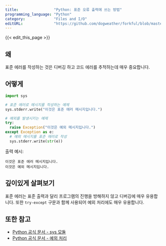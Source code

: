 ```yaml
---
title:                "Python: 표준 오류 출력에 쓰는 방법"
programming_language: "Python"
category:             "Files and I/O"
editURL:              "https://github.com/dogweather/forkful/blob/master/content/ko/python/writing-to-standard-error.md"
---
```


{{< edit_this_page >}}

## 왜 

표준 에러를 작성하는 것은 디버깅 하고 코드 에러를 추적하는데 매우 중요합니다.

## 어떻게

```Python
import sys

# 표준 에러로 메시지를 작성하는 예제
sys.stderr.write("이것은 표준 에러 메시지입니다.")

# 예외를 발생시키는 예제
try:
  raise Exception("이것은 예외 메시지입니다.")
except Exception as e:
  # 예외 메시지를 표준 에러로 작성
  sys.stderr.write(str(e))
```

출력 예시:
```
이것은 표준 에러 메시지입니다.
이것은 예외 메시지입니다.
```

## 깊이있게 살펴보기

표준 에러는 표준 출력과 달리 프로그램의 진행을 방해하지 않고 디버깅에 매우 유용합니다. 또한 ```try-except``` 구문과 함께 사용되어 예외 처리에도 매우 유용합니다.

## 또한 참고

- [Python 공식 문서 - sys 모듈](https://docs.python.org/3/library/sys.html)
- [Python 공식 문서 - 예외 처리](https://docs.python.org/3/tutorial/errors.html)